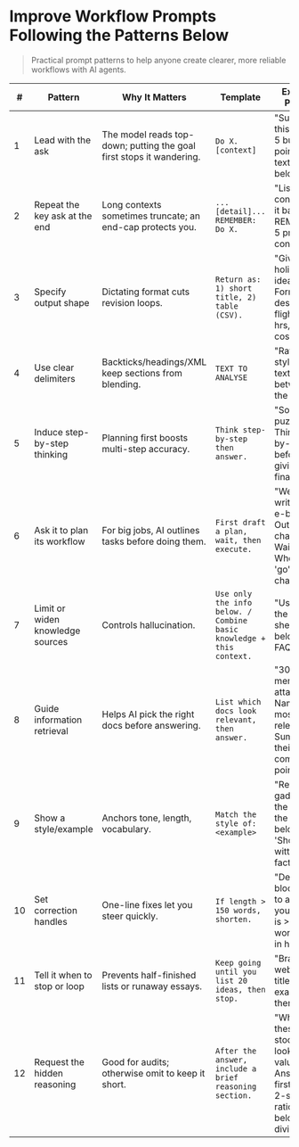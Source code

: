 # Improve Workflow Prompts Following the Patterns Below

> Practical prompt patterns to help anyone create clearer, more reliable workflows with AI agents.

| #   | Pattern                          | Why It Matters                                                       | Template                                                             | Example Prompt                                                                                       |
| --- | -------------------------------- | -------------------------------------------------------------------- | -------------------------------------------------------------------- | ---------------------------------------------------------------------------------------------------- |
| 1   | Lead with the ask                | The model reads top-down; putting the goal first stops it wandering. | `Do X. [context]`                                                    | "Summarize this PDF in 5 bullet points. The text is below: ..."                                      |
| 2   | Repeat the key ask at the end    | Long contexts sometimes truncate; an end-cap protects you.           | `...[detail]... REMEMBER: Do X.`                                     | "List pros & cons, keep it balanced. REMEMBER: 5 pros, 5 cons."                                      |
| 3   | Specify output shape             | Dictating format cuts revision loops.                                | `Return as: 1) short title, 2) table (CSV).`                         | "Give 3 holiday ideas. Format: destination, flight-time-hrs, avg cost."                              |
| 4   | Use clear delimiters             | Backticks/headings/XML keep sections from blending.                  | `TEXT TO ANALYSE`                                                    | "Rate the style of the text between the fences."                                                     |
| 5   | Induce step-by-step thinking     | Planning first boosts multi-step accuracy.                           | `Think step-by-step then answer.`                                    | "Solve this puzzle. Think step-by-step before giving the final move."                                |
| 6   | Ask it to plan its workflow      | For big jobs, AI outlines tasks before doing them.                   | `First draft a plan, wait, then execute.`                            | "We're writing an e-book. ❶ Outline chapters. ❷ Wait. ❸ When I say 'go', draft chapter 1."           |
| 7   | Limit or widen knowledge sources | Controls hallucination.                                              | `Use only the info below. / Combine basic knowledge + this context.` | "Using only the product sheet below, write FAQs."                                                    |
| 8   | Guide information retrieval      | Helps AI pick the right docs before answering.                       | `List which docs look relevant, then answer.`                        | "30 sales memos attached. 1) Name the 5 most relevant. 2) Summarise their common points."            |
| 9   | Show a style/example             | Anchors tone, length, vocabulary.                                    | `Match the style of: <example>`                                      | "Review this gadget in the style of the sample below: 'Short, witty, 3 key facts...'"                |
| 10  | Set correction handles           | One-line fixes let you steer quickly.                                | `If length > 150 words, shorten.`                                    | "Describe blockchain to a child. If your answer is >150 words, cut it in half."                      |
| 11  | Tell it when to stop or loop     | Prevents half-finished lists or runaway essays.                      | `Keep going until you list 20 ideas, then stop.`                     | "Brainstorm webinar titles. Give exactly 12, then finish."                                           |
| 12  | Request the hidden reasoning     | Good for audits; otherwise omit to keep it short.                    | `After the answer, include a brief reasoning section.`               | "Which of these stocks looks over-valued? Answer first; add a 2-sentence rationale below a divider." |
